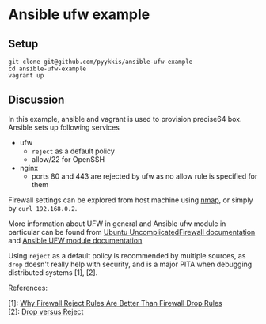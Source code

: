 # Ansible ufw example

## Setup

    git clone git@github.com/pyykkis/ansible-ufw-example
    cd ansible-ufw-example
    vagrant up

## Discussion

In this example, ansible and vagrant is used to provision precise64 box. Ansible sets up following services

- ufw
  - `reject` as a default policy
  - allow/22 for OpenSSH
- nginx
  - ports 80 and 443 are rejected by ufw as no allow rule is specified for them

Firewall settings can be explored from host machine using [nmap](http://nmap.org/), or simply by
`curl 192.168.0.2`.

More information about UFW in general and Ansible ufw module in particular can be found from [Ubuntu UncomplicatedFirewall documentation](https://wiki.ubuntu.com/UncomplicatedFirewall) and [Ansible UFW module documentation](http://docs.ansible.com/ufw_module.html)

Using `reject` as a default policy is recommended by multiple sources, as `drop` doesn't really help with security,
and is a major PITA when debugging distributed systems [1], [2].

References:

[1]: [Why Firewall Reject Rules Are Better Than Firewall Drop Rules](http://www.chrisbrenton.org/2009/07/why-firewall-reject-rules-are-better-than-firewall-drop-rules/)  
[2]: [Drop versus Reject](http://www.chiark.greenend.org.uk/~peterb/network/drop-vs-reject)
